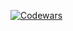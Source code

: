 [![Codewars](https://www.codewars.com/users/CarlosP721/badges/large)](https://www.codewars.com/users/CarlosP721)
                

<!---
CarlosP721/CarlosP721 is a ✨ special ✨ repository because its `README.md` (this file) appears on your GitHub profile.
You can click the Preview link to take a look at your changes.
--->
